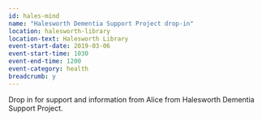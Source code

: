 ```yaml
---
id: hales-mind
name: "Halesworth Dementia Support Project drop-in"
location: halesworth-library
location-text: Halesworth Library
event-start-date: 2019-03-06
event-start-time: 1030
event-end-time: 1200
event-category: health
breadcrumb: y
---
```


Drop in for support and information from Alice from Halesworth Dementia Support Project.
